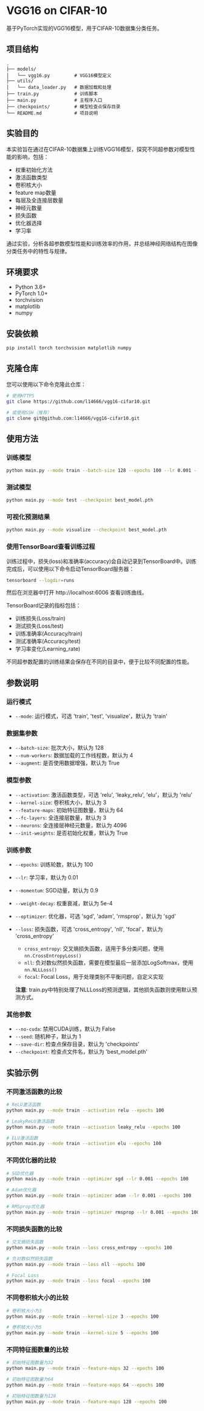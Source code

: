 # VGG16 on CIFAR-10

基于PyTorch实现的VGG16模型，用于CIFAR-10数据集分类任务。

## 项目结构

```
.
├── models/
│   └── vgg16.py         # VGG16模型定义
├── utils/
│   └── data_loader.py   # 数据加载和处理
├── train.py             # 训练脚本
├── main.py              # 主程序入口
├── checkpoints/         # 模型检查点保存目录
└── README.md            # 项目说明
```

## 实验目的

本实验旨在通过在CIFAR-10数据集上训练VGG16模型，探究不同超参数对模型性能的影响，包括：

- 权重初始化方法
- 激活函数类型
- 卷积核大小
- feature map数量
- 每层及全连接层数量
- 神经元数量
- 损失函数
- 优化器选择
- 学习率

通过实验，分析各超参数模型性能和训练效率的作用，并总结神经网络结构在图像分类任务中的特性与规律。

## 环境要求

- Python 3.6+
- PyTorch 1.0+
- torchvision
- matplotlib
- numpy

## 安装依赖

```bash
pip install torch torchvision matplotlib numpy
```

## 克隆仓库

您可以使用以下命令克隆此仓库：

```bash
# 使用HTTPS
git clone https://github.com/l14666/vgg16-cifar10.git

# 或使用SSH（推荐）
git clone git@github.com:l14666/vgg16-cifar10.git
```

## 使用方法

### 训练模型

```bash
python main.py --mode train --batch-size 128 --epochs 100 --lr 0.001 --optimizer sgd
```

### 测试模型

```bash
python main.py --mode test --checkpoint best_model.pth
```

### 可视化预测结果

```bash
python main.py --mode visualize --checkpoint best_model.pth
```

### 使用TensorBoard查看训练过程

训练过程中，损失(loss)和准确率(accuracy)会自动记录到TensorBoard中。训练完成后，可以使用以下命令启动TensorBoard服务器：

```bash
tensorboard --logdir=runs
```

然后在浏览器中打开 http://localhost:6006 查看训练曲线。

TensorBoard记录的指标包括：
- 训练损失(Loss/train)
- 测试损失(Loss/test)
- 训练准确率(Accuracy/train)
- 测试准确率(Accuracy/test)
- 学习率变化(Learning_rate)

不同超参数配置的训练结果会保存在不同的目录中，便于比较不同配置的性能。

## 参数说明

### 运行模式

- `--mode`: 运行模式，可选 'train', 'test', 'visualize'，默认为 'train'

### 数据集参数

- `--batch-size`: 批次大小，默认为 128
- `--num-workers`: 数据加载的工作线程数，默认为 4
- `--augment`: 是否使用数据增强，默认为 True

### 模型参数

- `--activation`: 激活函数类型，可选 'relu', 'leaky_relu', 'elu'，默认为 'relu'
- `--kernel-size`: 卷积核大小，默认为 3
- `--feature-maps`: 初始特征图数量，默认为 64
- `--fc-layers`: 全连接层数量，默认为 3
- `--neurons`: 全连接层神经元数量，默认为 4096
- `--init-weights`: 是否初始化权重，默认为 True

### 训练参数

- `--epochs`: 训练轮数，默认为 100
- `--lr`: 学习率，默认为 0.01
- `--momentum`: SGD动量，默认为 0.9
- `--weight-decay`: 权重衰减，默认为 5e-4
- `--optimizer`: 优化器，可选 'sgd', 'adam', 'rmsprop'，默认为 'sgd'
- `--loss`: 损失函数，可选 'cross_entropy', 'nll', 'focal'，默认为 'cross_entropy'
  - `cross_entropy`: 交叉熵损失函数，适用于多分类问题，使用 `nn.CrossEntropyLoss()`
  - `nll`: 负对数似然损失函数，需要在模型最后一层添加LogSoftmax，使用 `nn.NLLLoss()`
  - `focal`: Focal Loss，用于处理类别不平衡问题，自定义实现

  **注意**: train.py中特别处理了NLLLoss的预测逻辑，其他损失函数则使用默认预测方式。

### 其他参数

- `--no-cuda`: 禁用CUDA训练，默认为 False
- `--seed`: 随机种子，默认为 1
- `--save-dir`: 检查点保存目录，默认为 'checkpoints'
- `--checkpoint`: 检查点文件名，默认为 'best_model.pth'

## 实验示例

### 不同激活函数的比较

```bash
# ReLU激活函数
python main.py --mode train --activation relu --epochs 100

# LeakyReLU激活函数
python main.py --mode train --activation leaky_relu --epochs 100

# ELU激活函数
python main.py --mode train --activation elu --epochs 100
```

### 不同优化器的比较

```bash
# SGD优化器
python main.py --mode train --optimizer sgd --lr 0.001 --epochs 100

# Adam优化器
python main.py --mode train --optimizer adam --lr 0.001 --epochs 100

# RMSprop优化器
python main.py --mode train --optimizer rmsprop --lr 0.001 --epochs 100
```

### 不同损失函数的比较

```bash
# 交叉熵损失函数
python main.py --mode train --loss cross_entropy --epochs 100

# 负对数似然损失函数
python main.py --mode train --loss nll --epochs 100

# Focal Loss
python main.py --mode train --loss focal --epochs 100
```

### 不同卷积核大小的比较

```bash
# 卷积核大小为3
python main.py --mode train --kernel-size 3 --epochs 100

# 卷积核大小为5
python main.py --mode train --kernel-size 5 --epochs 100
```

### 不同特征图数量的比较

```bash
# 初始特征图数量为32
python main.py --mode train --feature-maps 32 --epochs 100

# 初始特征图数量为64
python main.py --mode train --feature-maps 64 --epochs 100

# 初始特征图数量为128
python main.py --mode train --feature-maps 128 --epochs 100

